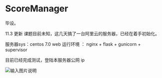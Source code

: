 # ScoreManager
毕设。

11.3 更新 课题目前未知，这几天搞了一台阿里云的服务器，已经在着手初始化。

服务器sys：centos 7.0 web 运行环境 ： nginx + flask + gunicorn + supervisor

目前已经完成测试，登陆本服务器公网 ip 

![输入图片说明](https://gitee.com/uploads/images/2017/1106/175038_2ac019ca_1042595.png "113425_8b55e1cf_1042595.png")